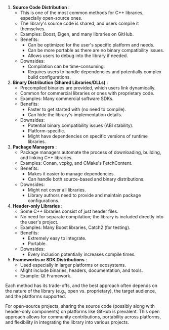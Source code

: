 1. **Source Code Distribution** :
   * This is one of the most common methods for C++ libraries, especially open-source ones.
   * The library's source code is shared, and users compile it themselves.
   * Examples: Boost, Eigen, and many libraries on GitHub.
   * Benefits:
     * Can be optimized for the user's specific platform and needs.
     * Can be more portable as there are no binary compatibility issues.
     * Allows users to debug into the library if needed.
   * Downsides:
     * Compilation can be time-consuming.
     * Requires users to handle dependencies and potentially complex build configurations.
2. **Binary Distribution (Shared Libraries/DLLs)** :
   * Precompiled binaries are provided, which users link dynamically.
   * Common for commercial libraries or ones with proprietary code.
   * Examples: Many commercial software SDKs.
   * Benefits:
     * Faster to get started with (no need to compile).
     * Can hide the library's implementation details.
   * Downsides:
     * Potential binary compatibility issues (ABI stability).
     * Platform-specific.
     * Might have dependencies on specific versions of runtime libraries.
3. **Package Managers** :
   * Package managers automate the process of downloading, building, and linking C++ libraries.
   * Examples: Conan, vcpkg, and CMake's FetchContent.
   * Benefits:
     * Makes it easier to manage dependencies.
     * Can handle both source-based and binary distributions.
   * Downsides:
     * Might not cover all libraries.
     * Library authors need to provide and maintain package configurations.
4. **Header-only Libraries** :
   * Some C++ libraries consist of just header files.
   * No need for separate compilation; the library is included directly into the user's project.
   * Examples: Many Boost libraries, Catch2 (for testing).
   * Benefits:
     * Extremely easy to integrate.
     * Portable.
   * Downsides:
     * Every inclusion potentially increases compile times.
5. **Frameworks or SDK Distributions** :
   * Used especially in larger platforms or ecosystems.
   * Might include binaries, headers, documentation, and tools.
   * Example: Qt Framework.

Each method has its trade-offs, and the best approach often depends on the nature of the library (e.g., open vs. proprietary), the target audience, and the platforms supported.

For open-source projects, sharing the source code (possibly along with header-only components) on platforms like GitHub is prevalent. This open approach allows for community contributions, portability across platforms, and flexibility in integrating the library into various projects.
